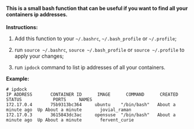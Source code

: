 #### This is a small bash function that can be useful if you want to find all your containers ip addresses.

**Instructions:** 

1) Add this function to your ```~/.bashrc```, ```~/.bash_profile``` or ```~/.profile```;

2) run ```source ~/.bashrc```, ```source ~/.bash_profile``` or ```source ~/.profile``` to apply your changes;

3) run ```ipdock``` command to list ip addresses of all your containers.

**Example:**
```
# ipdock
IP ADDRESS       CONTAINER ID      IMAGE      COMMAND      CREATED            STATUS            PORTS     NAMES
172.17.0.4       75b9313bc364     ubuntu    "/bin/bash"   About a minute ago  Up About a minute       jovial_raman
172.17.0.3       3615843dc3ac     opensuse  "/bin/bash"   About a minute ago  Up About a minute       fervent_curie

